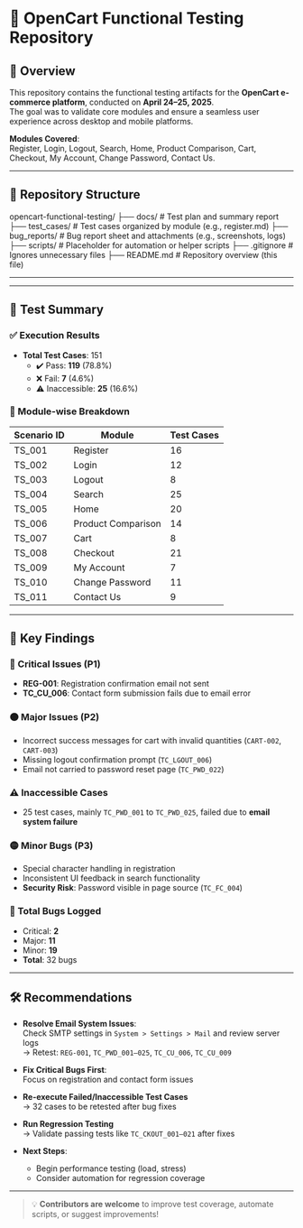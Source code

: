 # 🛒 OpenCart Functional Testing Repository

## 📌 Overview

This repository contains the functional testing artifacts for the **OpenCart e-commerce platform**, conducted on **April 24–25, 2025**.  
The goal was to validate core modules and ensure a seamless user experience across desktop and mobile platforms.

**Modules Covered**:  
Register, Login, Logout, Search, Home, Product Comparison, Cart, Checkout, My Account, Change Password, Contact Us.

---

## 📁 Repository Structure

opencart-functional-testing/ ├── docs/ # Test plan and summary report ├── test_cases/ # Test cases organized by module (e.g., register.md) ├── bug_reports/ # Bug report sheet and attachments (e.g., screenshots, logs) ├── scripts/ # Placeholder for automation or helper scripts ├── .gitignore # Ignores unnecessary files ├── README.md # Repository overview (this file)


---
---

## 🧪 Test Summary

### ✅ Execution Results
- **Total Test Cases**: 151  
  - ✔️ Pass: **119** (78.8%)  
  - ❌ Fail: **7** (4.6%)  
  - ⚠️ Inaccessible: **25** (16.6%)

### 🧱 Module-wise Breakdown

| Scenario ID | Module               | Test Cases |
|-------------|----------------------|------------|
| TS_001      | Register              | 16         |
| TS_002      | Login                 | 12         |
| TS_003      | Logout                | 8          |
| TS_004      | Search                | 25         |
| TS_005      | Home                  | 20         |
| TS_006      | Product Comparison    | 14         |
| TS_007      | Cart                  | 8          |
| TS_008      | Checkout              | 21         |
| TS_009      | My Account            | 7          |
| TS_010      | Change Password       | 11         |
| TS_011      | Contact Us            | 9          |

---

## 🐞 Key Findings

### 🔴 Critical Issues (P1)
- **REG-001**: Registration confirmation email not sent  
- **TC_CU_006**: Contact form submission fails due to email error  

### 🟠 Major Issues (P2)
- Incorrect success messages for cart with invalid quantities (`CART-002`, `CART-003`)  
- Missing logout confirmation prompt (`TC_LGOUT_006`)  
- Email not carried to password reset page (`TC_PWD_022`)  

### ⚠️ Inaccessible Cases
- 25 test cases, mainly `TC_PWD_001` to `TC_PWD_025`, failed due to **email system failure**

### 🟡 Minor Bugs (P3)
- Special character handling in registration  
- Inconsistent UI feedback in search functionality  
- **Security Risk**: Password visible in page source (`TC_FC_004`)  

### 🐛 Total Bugs Logged
- Critical: **2**  
- Major: **11**  
- Minor: **19**  
- **Total**: 32 bugs

---

## 🛠️ Recommendations

- **Resolve Email System Issues**:  
  Check SMTP settings in `System > Settings > Mail` and review server logs  
  → Retest: `REG-001`, `TC_PWD_001–025`, `TC_CU_006`, `TC_CU_009`

- **Fix Critical Bugs First**:  
  Focus on registration and contact form issues  

- **Re-execute Failed/Inaccessible Test Cases**  
  → 32 cases to be retested after bug fixes

- **Run Regression Testing**  
  → Validate passing tests like `TC_CKOUT_001–021` after fixes  

- **Next Steps**:  
  - Begin performance testing (load, stress)  
  - Consider automation for regression coverage  

---

> 💡 **Contributors are welcome** to improve test coverage, automate scripts, or suggest improvements!

